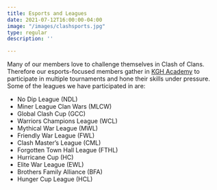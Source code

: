 ```yaml
---
title: Esports and Leagues
date: 2021-07-12T16:00:00-04:00
image: "/images/clashsports.jpg"
type: regular
description: ''

---
```

Many of our members love to challenge themselves in Clash of Clans. Therefore our esports-focused members gather in [KGH Academy](serious) to participate in multiple tournaments and hone their skills under pressure. Some of the leagues we have participated in are:

* No Dip League (NDL) 
* Miner League Clan Wars (MLCW) 
* Global Clash Cup (GCC)
* Warriors Champions League (WCL) 
* Mythical War League (MWL)
* Friendly War League (FWL)
* Clash Master’s League (CML)
* Forgotten Town Hall League (FTHL)
* Hurricane Cup (HC) 
* Elite War League (EWL) 
* Brothers Family Alliance (BFA)
* Hunger Cup League (HCL)